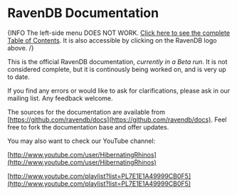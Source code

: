 ﻿# RavenDB Documentation

{INFO The left-side menu DOES NOT WORK. <a href="http://docs.ravendb.net/toc.html">Click here to see the complete Table of Contents</a>. It is also accessible by clicking on the RavenDB logo above. /}

This is the official RavenDB documentation, _currently in a Beta run_. It is not considered complete, but it is continously being worked on, and is very up to date.

If you find any errors or would like to ask for clarifications, please ask in our mailing list. Any feedback welcome.

The sources for the documentation are available from [https://github.com/ravendb/docs](https://github.com/ravendb/docs). Feel free to fork the documentation base and offer updates.

You may also want to check our YouTube channel:

[http://www.youtube.com/user/HibernatingRhinos](http://www.youtube.com/user/HibernatingRhinos)

[http://www.youtube.com/playlist?list=PL7E1E1A49999CB0F5](http://www.youtube.com/playlist?list=PL7E1E1A49999CB0F5)
